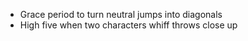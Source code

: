 - Grace period to turn neutral jumps into diagonals
- High five when two characters whiff throws close up